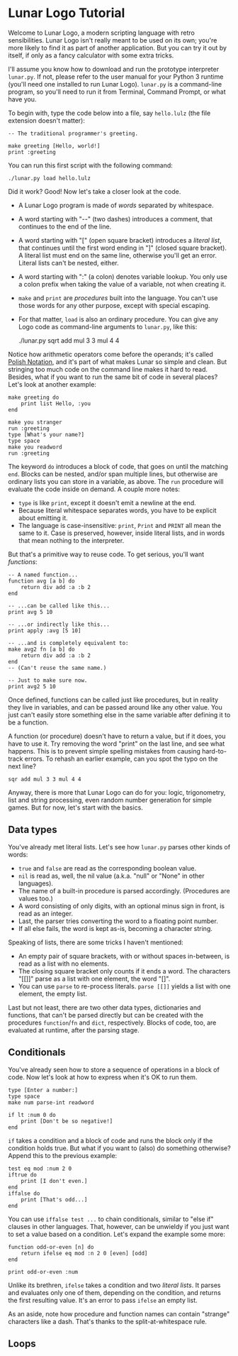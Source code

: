 Lunar Logo Tutorial
===================


Welcome to Lunar Logo, a modern scripting language with retro sensibilities. Lunar Logo isn't really meant to be used on its own; you're more likely to find it as part of another application. But you can try it out by itself, if only as a fancy calculator with some extra tricks.

I'll assume you know how to download and run the prototype interpreter `lunar.py`. If not, please refer to the user manual for your Python 3 runtime (you'll need one installed to run Lunar Logo). `lunar.py` is a command-line program, so you'll need to run it from Terminal, Command Prompt, or what have you.

To begin with, type the code below into a file, say `hello.lulz` (the file extension doesn't matter):

	-- The traditional programmer's greeting.

	make greeting [Hello, world!]
	print :greeting

You can run this first script with the following command:

	./lunar.py load hello.lulz

Did it work? Good! Now let's take a closer look at the code.

- A Lunar Logo program is made of *words* separated by whitespace.
- A word starting with "--" (two dashes) introduces a comment, that continues to the end of the line.
- A word starting with "[" (open square bracket) introduces a *literal list*, that continues until the first word ending in "]" (closed square bracket). A literal list must end on the same line, otherwise you'll get an error. Literal lists can't be nested, either.
- A word starting with ":" (a colon) denotes variable lookup. You only use a colon prefix when taking the value of a variable, not when creating it.
- `make` and `print` are *procedures* built into the language. You can't use those words for any other purpose, except with special escaping.
- For that matter, `load` is also an ordinary procedure. You can give any Logo code as command-line arguments to `lunar.py`, like this:

	./lunar.py sqrt add mul 3 3 mul 4 4

Notice how arithmetic operators come before the operands; it's called [Polish Notation][wiki], and it's part of what makes Lunar so simple and clean. But stringing too much code on the command line makes it hard to read. Besides, what if you want to run the same bit of code in several places? Let's look at another example:

[wiki]: https://en.wikipedia.org/wiki/Polish_notation

	make greeting do
		print list Hello, :you
	end

	make you stranger
	run :greeting
	type [What's your name?]
	type space
	make you readword
	run :greeting

The keyword `do` introduces a block of code, that goes on until the matching `end`. Blocks can be nested, and/or span multiple lines, but otherwise are ordinary lists you can store in a variable, as above. The `run` procedure will evaluate the code inside on demand. A couple more notes:

- `type` is like `print`, except it doesn't emit a newline at the end.
- Because literal whitespace separates words, you have to be explicit about emitting it.
- The language is case-insensitive: `print`, `Print` and `PRINT` all mean the same to it. Case is preserved, however, inside literal lists, and in words that mean nothing to the interpreter.

But that's a primitive way to reuse code. To get serious, you'll want *functions*:

	-- A named function...
	function avg [a b] do
		return div add :a :b 2
	end

	-- ...can be called like this...
	print avg 5 10

	-- ...or indirectly like this...
	print apply :avg [5 10]

	-- ...and is completely equivalent to:
	make avg2 fn [a b] do
		return div add :a :b 2
	end
	-- (Can't reuse the same name.)

	-- Just to make sure now.
	print avg2 5 10

Once defined, functions can be called just like procedures, but in reality they live in variables, and can be passed around like any other value. You just can't easily store something else in the same variable after defining it to be a function.

A function (or procedure) doesn't have to return a value, but if it does, you have to use it. Try removing the word "print" on the last line, and see what happens. This is to prevent simple spelling mistakes from causing hard-to-track errors. To rehash an earlier example, can you spot the typo on the next line?

	sqr add mul 3 3 mul 4 4

Anyway, there is more that Lunar Logo can do for you: logic, trigonometry, list and string processing, even random number generation for simple games. But for now, let's start with the basics.

Data types
----------

You've already met literal lists. Let's see how `lunar.py` parses other kinds of words:

- `true` and `false` are read as the corresponding boolean value.
- `nil` is read as, well, the nil value (a.k.a. "null" or "None" in other languages).
- The name of a built-in procedure is parsed accordingly. (Procedures are values too.)
- A word consisting of only digits, with an optional minus sign in front, is read as an integer.
- Last, the parser tries converting the word to a floating point number.
- If all else fails, the word is kept as-is, becoming a character string.

Speaking of lists, there are some tricks I haven't mentioned:

- An empty pair of square brackets, with or without spaces in-between, is read as a list with no elements.
- The closing square bracket only counts if it ends a word. The characters "[[]]" parse as a list with one element, the word "[]".
- You can use `parse` to re-process literals. `parse [[]]` yields a list with one element, the empty list.

Last but not least, there are two other data types, dictionaries and functions, that can't be parsed directly but can be created with the procedures `function`/`fn` and `dict`, respectively. Blocks of code, too, are evaluated at runtime, after the parsing stage.

Conditionals
------------

You've already seen how to store a sequence of operations in a block of code. Now let's look at how to express when it's OK to run them.

	type [Enter a number:]
	type space
	make num parse-int readword

	if lt :num 0 do
		print [Don't be so negative!]
	end

`if` takes a condition and a block of code and runs the block only if the condition holds true. But what if you want to (also) do something otherwise? Append this to the previous example:

	test eq mod :num 2 0
	iftrue do
		print [I don't even.]
	end
	iffalse do
		print [That's odd...]
	end

You can use `iffalse test ...` to chain conditionals, similar to "else if" clauses in other languages. That, however, can be unwieldy if you just want to set a value based on a condition. Let's expand the example some more:

	function odd-or-even [n] do
		return ifelse eq mod :n 2 0 [even] [odd]
	end

	print odd-or-even :num

Unlike its brethren, `ifelse` takes a condition and two *literal lists*. It parses and evaluates only one of them, depending on the condition, and returns the first resulting value. It's an error to pass `ifelse` an empty list.

As an aside, note how procedure and function names can contain "strange" characters like a dash. That's thanks to the split-at-whitespace rule.

Loops
-----

